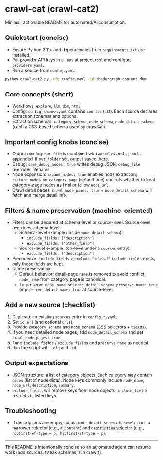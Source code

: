 # crawl-cat (crawl-cat2)

Minimal, actionable README for automated/AI consumption.

## Quickstart (concise)
- Ensure Python 3.11+ and dependencies from `requirements.txt` are installed.
- Put provider API keys in a `.env` at project root and configure `providers.yaml`.
- Run a source from `config.yaml`:

```bash
python crawl-cat2.py -cfg config.yaml -id shadergraph_content_dom
```

## Core concepts (short)
- Workflows: `explore`, `llm`, `dom`, `html`.
- Config: `config_<name>.yaml` contains `sources` (list). Each source declares extraction schemas and options.
- Extraction schemas: `category_schema`, `node_schema`, `node_detail_schema` (each a CSS-based schema used by crawl4ai).

## Important config knobs (concise)
- Output naming: `out_file` is combined with `workflow` and `.json` is appended. If `out_folder` set, output saved there.
- Debug: `save_debug_nodes: true` writes debug JSON; `debug_file` overrides filename.
- Node expansion: `expand_nodes: true` enables node extraction; `capture_nodes_on_category_page` (default true) controls whether to treat category-page nodes as final or follow `node_url`.
- Crawl detail pages: `crawl_node_pages: true` + `node_detail_schema` will fetch and merge detail info.

## Filters & name preservation (machine-oriented)
- Filters can be declared at schema-level or source-level. Source-level overrides schema-level.
  - Schema-level example (inside `node_detail_schema`):
    - `include_fields: ["description"]`
    - `exclude_fields: ["other_field"]`
  - Source-level example (top-level under a `sources` entry):
    - `exclude_fields: ["description"]`
- Precedence: `include_fields` > `exclude_fields`. If `include_fields` exists, only those fields are kept.
- Name preservation:
  - Default behavior: detail-page `name` is removed to avoid conflict; `node_name` from category page is canonical.
  - To preserve detail `name`: set `node_detail_schema.preserve_name: true` or `preserve_detail_name: true` at source-level.

## Add a new source (checklist)
1. Duplicate an existing `sources` entry in `config_*.yaml`.
2. Set `id`, `url` (and optional `urls`).
3. Provide `category_schema` and `node_schema` (CSS selectors + `fields`).
4. If you need detailed node pages, add `node_detail_schema` and set `crawl_node_pages: true`.
5. Tune `include_fields` / `exclude_fields` and `preserve_name` as needed.
6. Run the script with `-cfg` and `-id`.

## Output expectations
- JSON structure: a list of category objects. Each category may contain `nodes` (list of node dicts). Node keys commonly include `node_name`, `node_url`, `description`, `summary`.
- `exclude_fields` will remove keys from node objects; `include_fields` restricts to listed keys.

## Troubleshooting
- If descriptions are empty, adjust `node_detail_schema.baseSelector` to narrower selector (e.g., `#_content`) and `description` selector (e.g., `h1:first-of-type ~ p, h2:first-of-type ~ p`).

---
This README is intentionally concise so an automated agent can resume work (add sources, tweak schemas, run crawls).